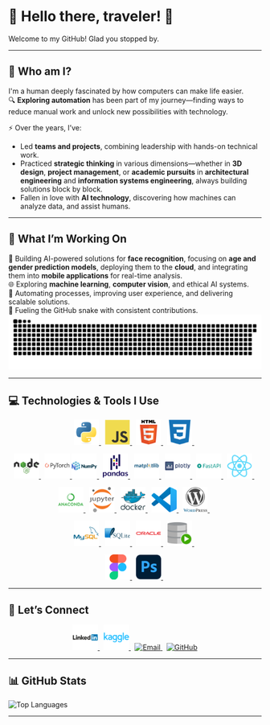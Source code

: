 # 👋 Hello there, traveler! 🌟

Welcome to my GitHub! Glad you stopped by.

---

## 🧭 Who am I?  
I'm a human deeply fascinated by how computers can make life easier.  
🔍 **Exploring automation** has been part of my journey—finding ways to reduce manual work and unlock new possibilities with technology.  

⚡ Over the years, I’ve:  
- Led **teams and projects**, combining leadership with hands-on technical work.  
- Practiced **strategic thinking** in various dimensions—whether in **3D design**, **project management**, or **academic pursuits** in **architectural engineering** and **information systems engineering**, always building solutions block by block.
- Fallen in love with **AI technology**, discovering how machines can analyze data, and assist humans.

---

## 🤖 What I’m Working On  
🚀 Building AI-powered solutions for **face recognition**, focusing on **age and gender prediction models**, deploying them to the **cloud**, and integrating them into **mobile applications** for real-time analysis.  
🌐 Exploring **machine learning**, **computer vision**, and ethical AI systems.  
🧩 Automating processes, improving user experience, and delivering scalable solutions.  
🐍 Fueling the GitHub snake with consistent contributions.
<picture>
  <source media="(prefers-color-scheme: dark)" srcset="https://github.com/MiestoMeska/MiestoMeska/blob/output/github-snake-dark.svg?raw=true&palette=github-dark" />
  <source media="(prefers-color-scheme: light)" srcset="https://github.com/MiestoMeska/MiestoMeska/blob/output/github-snake.svg?raw=true" />
  <img alt="github-snake" src="https://github.com/MiestoMeska/MiestoMeska/blob/output/github-snake.svg?raw=true" />
</picture>

---

## 💻 Technologies & Tools I Use 
<p align="center">
  <a href="https://www.python.org/">
    <img src="./assets/icons/python-original.svg" alt="Python" width="50"/>
  </a>&nbsp;
  <a href="https://developer.mozilla.org/en-US/docs/Web/JavaScript">
    <img src="./assets/icons/javascript-original.svg" alt="JavaScript" width="50"/>
  </a>&nbsp;
  <a href="https://developer.mozilla.org/en-US/docs/Web/HTML">
    <img src="./assets/icons/html5-original-wordmark.svg" alt="HTML5" width="50"/>
  </a>&nbsp;
  <a href="https://developer.mozilla.org/en-US/docs/Web/CSS">
    <img src="./assets/icons/css3-plain.svg" alt="CSS3" width="50"/>
  </a>&nbsp;
</p>  
<p align="center">
  <a href="https://nodejs.org/">
    <img src="./assets/icons/nodejs-original-wordmark.svg" alt="Node.js" width="50"/>
  </a>&nbsp;
  <a href="https://pytorch.org/">
    <img src="./assets/icons/pytorch-original-wordmark.svg" alt="PyTorch" width="50"/>
  </a>
  <a href="https://numpy.org/">
    <img src="./assets/icons/numpy-original-wordmark.svg" alt="NumPy" width="50"/>
  </a>&nbsp;
  <a href="https://pandas.pydata.org/">
    <img src="./assets/icons/pandas-original-wordmark.svg" alt="Pandas" width="50"/>
  </a>&nbsp;
  <a href="https://matplotlib.org/">
    <img src="./assets/icons/matplotlib-original-wordmark.svg" alt="Matplotlib" width="50"/>
  </a>&nbsp;
  <a href="https://plotly.com/">
    <img src="./assets/icons/plotly-original-wordmark.svg" alt="Plotly" width="50"/>
  </a>&nbsp;
  <a href="https://fastapi.tiangolo.com/">
    <img src="./assets/icons/fastapi-plain-wordmark.svg" alt="FastAPI" width="50"/>
  </a>&nbsp;
  <a href="https://reactjs.org/">
    <img src="./assets/icons/react-original.svg" alt="React" width="50"/>
  </a>&nbsp;
</p>  

<p align="center">
  <a href="https://www.anaconda.com/">
    <img src="./assets/icons/anaconda-original-wordmark.svg" alt="Anaconda" width="50"/>
  </a>&nbsp;
  <a href="https://jupyter.org/">
    <img src="./assets/icons/jupyter-original-wordmark.svg" alt="Jupyter" width="50"/>
  </a>&nbsp;
  <a href="https://www.docker.com/">
    <img src="./assets/icons/docker-original-wordmark.svg" alt="Docker" width="50"/>
  </a>&nbsp;
  <a href="https://code.visualstudio.com/">
    <img src="./assets/icons/vscode-original.svg" alt="Visual Studio Code" width="50"/>
  </a>&nbsp;
  <a href="https://wordpress.com/">
    <img src="./assets/icons/wordpress-original.svg" alt="WordPress" width="50"/>
  </a>&nbsp;
</p>

<p align="center">
  <a href="https://www.mysql.com/">
    <img src="./assets/icons/mysql-original-wordmark.svg" alt="MySQL" width="50"/>
  </a>&nbsp;
  <a href="https://www.sqlite.org/">
    <img src="./assets/icons/sqlite-original-wordmark.svg" alt="SQLite" width="50"/>
  </a>&nbsp;
  <a href="https://www.oracle.com/">
    <img src="./assets/icons/oracle-original.svg" alt="Oracle" width="50"/>
  </a>&nbsp;
  <a href="https://www.oracle.com/database/technologies/appdev/sqldeveloper-landing.html">
    <img src="./assets/icons/sqldeveloper-original.svg" alt="SQL Developer" width="50"/>
  </a>&nbsp;
</p>

<p align="center">
  <a href="https://www.figma.com/">
    <img src="./assets/icons/figma-original.svg" alt="Figma" width="50"/>
  </a>&nbsp;
  <a href="https://www.adobe.com/products/photoshop.html">
    <img src="./assets/icons/photoshop-original.svg" alt="Photoshop" width="50"/>
  </a>&nbsp;
</p>


---
## 🔗 Let’s Connect

<p align="center">
  <a href="https://www.linkedin.com/in/vytautas-ruzgaila/" target="_blank">
    <img src="./assets/icons/linkedin-original-wordmark.svg" alt="LinkedIn" width="50"/>
  </a> &nbsp;
  <a href="https://kaggle.com/" target="_blank">
    <img src="./assets/icons/kaggle-original-wordmark.svg" alt="Kaggle" width="50"/>
  </a> &nbsp;
  <a href="mailto:V.S.Ruzgaila@gmail.com" target="_blank">
    <img src="https://cdn-icons-png.flaticon.com/512/732/732200.png" alt="Email" width="50"/>
  </a> &nbsp;
  <a href="https://github.com/MiestoMeska" target="_blank">
    <img src="https://cdn-icons-png.flaticon.com/512/733/733553.png" alt="GitHub" width="50"/>
  </a>
</p>

---

## 📊 GitHub Stats  



![Top Languages](https://github-readme-stats.vercel.app/api/top-langs/?username=MiestoMeska&layout=compact&theme=radical)

---
<!--
**MiestoMeska/MiestoMeska** is a ✨ _special_ ✨ repository because its `README.md` (this file) appears on your GitHub profile.

Here are some ideas to get you started:

- 🔭 I’m currently working on ...
- 🌱 I’m currently learning ...
- 👯 I’m looking to collaborate on ...
- 🤔 I’m looking for help with ...
- 💬 Ask me about ...
- 📫 How to reach me: ...
- 😄 Pronouns: ...
- ⚡ Fun fact: ...
-->
